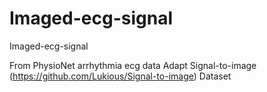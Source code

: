 # Imaged-ecg-signal
Imaged-ecg-signal

From PhysioNet arrhythmia ecg data
Adapt Signal-to-image (https://github.com/Lukious/Signal-to-image) Dataset

